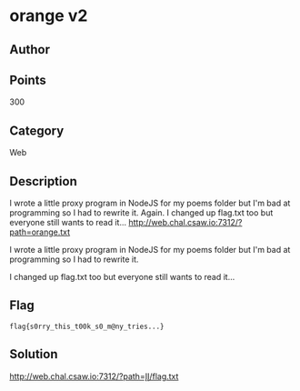# orange v2
## Author

## Points
300
## Category
Web
## Description
I wrote a little proxy program in NodeJS for my poems folder but I'm bad at programming so I had to rewrite it. Again. I changed up flag.txt too but everyone still wants to read it... http://web.chal.csaw.io:7312/?path=orange.txt 

I wrote a little proxy program in NodeJS for my poems folder but I'm bad at programming so I had to rewrite it.

I changed up flag.txt too but everyone still wants to read it...
## Flag
`flag{s0rry_this_t00k_s0_m@ny_tries...}`
## Solution
http://web.chal.csaw.io:7312/?path=ĮĮ/flag.txt
